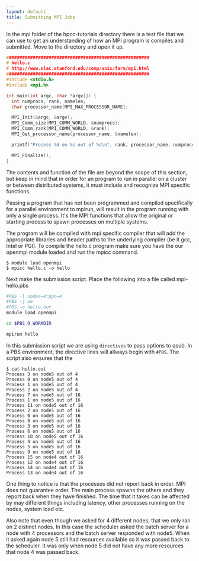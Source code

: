 ```yaml
---
layout: default
title: Submitting MPI Jobs
---
```


In the mpi folder of the hpcc-tutorials directory there is a test file that we can use to get an understanding of how an MPI program is compiles and submitted.  Move to the directory and open it up.

```c
######################################################
# hello.c
# http://www.slac.stanford.edu/comp/unix/farm/mpi.html
######################################################
#include <stdio.h>
#include <mpi.h>

int main(int argc, char *argv[]) {
  int numprocs, rank, namelen;
  char processor_name[MPI_MAX_PROCESSOR_NAME];

  MPI_Init(&argc, &argv);
  MPI_Comm_size(MPI_COMM_WORLD, &numprocs);
  MPI_Comm_rank(MPI_COMM_WORLD, &rank);
  MPI_Get_processor_name(processor_name, &namelen);

  printf("Process %d on %s out of %d\n", rank, processor_name, numprocs);

  MPI_Finalize();
}

```

The contents and function of the file are beyond the scope of this section, but keep in mind that in order for an program to run in parallel on a cluster or between distributed systems, it must include and recognize MPI specific functions.

Passing a program that has not been programmed and compiled specifically for a parallel environment to mpirun, will result in the program running with only a single process.  It's the MPI functions that allow the original or starting process to spawn processes on multiple systems.

The program will be compiled with mpi specific compiler that will add the appropriate libraries and header paths to the underlying compiler (be it gcc, Intel or PGI).  To compile the hello.c program make sure you have the our openmpi module loaded and run the mpicc command.

```text
$ module load openmpi
$ mpicc hello.c -o hello
```

Next make the submission script.  Place the following into a file called mpi-hello.pbs

```sh
#PBS -l nodes=4:ppn=4
#PBS -j oe
#PBS -o hello.out
module load openmpi

cd $PBS_O_WORKDIR

mpirun hello
```

In this submission script we are using ```directives``` to pass options to qsub.  In a PBS environment, the directive lines will allways begin with ```#PBS```.  The script also ensures that the 


```text
$ cat hello.out 
Process 3 on node5 out of 4
Process 0 on node5 out of 4
Process 1 on node5 out of 4
Process 2 on node5 out of 4
Process 7 on node5 out of 16
Process 1 on node5 out of 16
Process 11 on node5 out of 16
Process 2 on node5 out of 16
Process 0 on node5 out of 16
Process 8 on node5 out of 16
Process 3 on node5 out of 16
Process 6 on node5 out of 16
Process 10 on node5 out of 16
Process 4 on node5 out of 16
Process 5 on node5 out of 16
Process 9 on node5 out of 16
Process 15 on node4 out of 16
Process 12 on node4 out of 16
Process 14 on node4 out of 16
Process 13 on node4 out of 16
```

One thing to notice is that the processes did not report back in order.  MPI does not guarantee order.  The main process spawns the others and they report back when they have finished.  The time that it takes can be affected by may different things including latency, other processes running on the nodes, system load etc.

Also note that even though we asked for 4 different nodes, that we only ran on 2 distinct nodes.  In this case the scheduler asked the batch server for a node with 4 processors and the batch server responded with node5.  When it asked again node 5 still had resources available so it was passed back to the scheduler.  It was only when node 5 did not have any more resources that node 4 was passed back.

